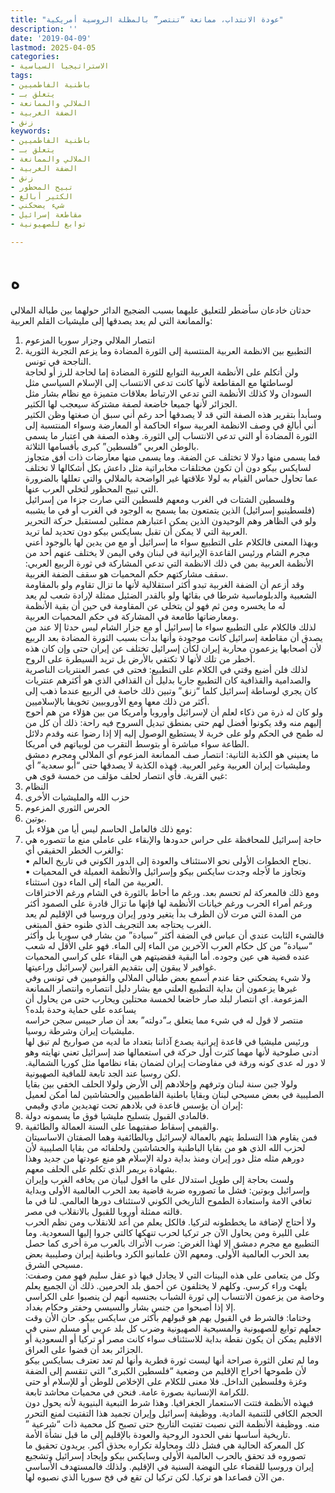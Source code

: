 ```yaml
---
title: "عودة الانتداب، ممانعة “تنتصر” بالمظلة الروسية أمريكية"
description: ''
date: '2019-04-09'
lastmod: 2025-04-05
categories:
- الاستراتيجيا السياسية
tags:
- باطنية الفاطميين
- يتعلق بـ
- الملالي والممانعة
- الضفة الغربية
- زنق
keywords:
- باطنية الفاطميين
- يتعلق بـ
- الملالي والممانعة
- الضفة الغربية
- زنق
- تبيح المحظور
- الكثير أبالغ
- شيء يضحكني
- مقاطعة إسرائيل
- توابع للصهيونية

---
```

# **ه**

حدثان خادعان سأضطر للتعليق عليهما بسبب الضجيج الدائر حولهما بين طبالة الملالي والممانعة التي لم يعد يصدقها إلى مليشيات القلم العربية:   
1. انتصار الملالي وجزار سوريا المزعوم   
2. التطبيع بين الانظمة العربية المنتسبة إلى الثورة المضادة وما يزعم التجربة الثورية الناجحة في تونس.  
ولن أتكلم على الأنظمة العربية التوابع للثورة المضادة إما لحاجة للرز أو لحاجة لوساطتها مع المقاطعة لأنها كانت تدعي الانتساب إلى الإسلام السياسي مثل السودان ولا كذلك الأنظمة التي تدعي الارتباط بعلاقات متميزة مع نظام بشار مثل الجزائر لأنها جميعا خاضعة لصفة مشتركة سيعجب لها الكثير.  
وسأبدأ بتقرير هذه الصفة التي قد لا يصدقها أحد رغم أني سبق أن صغتها وظن الكثير أني أبالغ في وصف الانظمة العربية سواء الحاكمة أو المعارضة وسواء المنتسبة إلى الثورة المضادة أو التي تدعي الانتساب إلى الثورة. وهذه الصفة هي اعتبار ما يسمى بالوطن العربي “فلسطين” كبرى بأقسامها الثلاثة.  
فما يسمى منها دولا لا تختلف عن الضفة. وما يسمى منها معارضات ذات أفق متجاوز لسايكس بيكو دون أن تكون مختلقات مخابراتية مثل داعش بكل أشكالها لا تختلف عما تحاول حماس القيام به لولا علاقتها غير الواضحة بالملالي والتي تعللها بالضرورة التي تبيح المحظور لتخلي العرب عنها.  
وفلسطين الشتات في الغرب ومعهم فلسطين التي صارت جزءا من إسرائيل (فلسطينيو إسرائيل) الذين يتمتعون بما يسمح به الوجود في الغرب أو في ما يشببه ولو في الظاهر وهم الوحيدون الذين يمكن اعتبارهم ممثلين لمستقبل حركة التحرير العربية التي لا يمكن أن تقبل بسايكس بيكو دون تحديد لما تريد.  
وبهذا المعنى فالكلام على التطبيع سواء ما إسرائيل أو مع من يدين لها بالوجود أعني مجرم الشام ورئيس القاعدة الإيرانية في لبنان وفي اليمن لا يختلف عنهم أحد من الأنظمة العربية بمن في ذلك الانظمة التي تدعي المشاركة في ثورة الربيع العربي: سقف مشاركتهم حكم المحميات هو سقف الضفة الغربية.  
وقد أزعم أن الضفة الغربية تبدو أكثر استقلالية لأنها ما تزال تقاوم ولو بالمقاومة الشعبية والدبلوماسية شرطا في بقائها ولو بالقدر الضئيل ممثلة لإرادة شعب لم يعد له ما يخسره ومن ثم فهو لن يتخلى عن المقاومة في حين أن بقية الأنظمة ومعارضاتها طامعة في المشاركة في حكم المحميات العربية.  
لذلك فالكلام على التطبيع سواء ما إسرائيل أو مع جزار الشام ليس حدثا إلا عند من يصدق أن مقاطعة إسرائيل كانت موجودة وأنها بدأت بسبب الثورة المضادة بعد الربيع لأن أصحابها يزعمون محاربة إيران لكأن إسرائيل تختلف عن إيران حتى وإن كان هذه أخطر من تلك لأنها لا تكتفي بالأرض بل تريد السيطرة على الروح.  
لذلك فلن أضيع وقتي في الكلام على التطبيع: فحتى في عصر العنتريات الناصرية والصدامية والقذافية كان التطبيع جاريا بدليل أن القذافي الذي هو أكثرهم عنتريات كان يجري لوساطة إسرائيل كلما “زنق” وتبين ذلك خاصة في الربيع عندما ذهب إلى أكثر من ذلك معها ومع الأوروبيين تخويفا بالإسلاميين.  
ولو كان له ذرة من ذكاء لعلم أن لإسرائيل وأوروبا وأمريكا من بين هؤلاء من هم أحوج إليهم منه وقد يكونوا أفضل لهم حتى بمنطق تبديل السروح فيه راحة: ذلك أن كل من له طمح في الحكم ولو على خربة لا يستطيع الوصول إليه إلا إذا رضوا عنه وقدم دلائل الطاعة سواء مباشرة أو بتوسط التقرب من لوبياتهم في أمريكا.  
ما يعنيني هو الكذبة الثانية: انتصار صف الممانعة المزعوم أي الملالي ومجرم دمشق ومليشيات إيران العربية وغير العربية. فهذه الكذبة لا يصدقها حتى “أبو سعدية” أي غبي القرية. فأي انتصار لحلف مؤلف من خمسة قوى هي:  
1. النظام   
2. حزب الله والمليشيات الأخرى   
3. الحرس الثوري المزعوم   
4. بوتين.  
ومع ذلك فالعامل الحاسم ليس أيا من هؤلاء بل:  
5. حاجة إسرائيل للمحافظة على حراس حدودها والإبقاء على عاملي منع ما تتصوره هي والغرب الخطر الحقيقي أي:  
• نجاح الخطوات الأولى نحو الاستئناف والعودة إلى الدور الكوني في تاريخ العالم.  
• وتجاوز ما لأجله وجدت سايكس بيكو وإسرائيل والأنظمة العميلة في المحميات العربية من الماء إلى الماء دون استثناء.  
ومع ذلك فالمعركة لم تحسم بعد. ورغم ما أحاط بالثورة في الشام ورغم الاختراقات ورغم أمراء الحرب ورغم خيانات الأنظمة لها فإنها ما تزال قادرة على الصمود أكثر من المدة التي مرت لأن الظرف بدأ يتغير ودور إيران وروسيا في الإقليم لم يعد الغرب يحتاجه بعد التجريف الذي ظنوه حقق المبتغى.  
فالشيء الثابت عندي أن عباس في الضفة أكثر “سيادة” من بشار في سوريا بل وأكثر “سيادة” من كل حكام العرب الآخرين من الماء إلى الماء. فهو على الأقل له شعب عنده قضية هي عين وجوده. أما البقية فقضيتهم هي البقاء على كراسي المحميات غوافير لا يبقون إلى بتقديم القرابين لإسرائيل وراعيتها.  
ولا شيء يضحكني حقا عندم أسمع بعض طبالي الملالي والقوميين في تونس وفي غيرها يزعمون أن بداية التطبيع العلني مع بشار دليل انتصاره وانتصار الممانعة المزعومة. اي انتصار لبلد صار خاضعا لخمسة محتلين ويحارب حتى من يحاول أن يساعده على حماية وحدة بلده؟   
منتصر لا قول له في شيء مما يتعلق بـ”دولته” بعد أن صار حبيس سجن حراسه مليشيات إيران وشرطة روسيا.  
ورئيس مليشيا في قاعدة إيرانية يصدع آذاننا بتعداد ما لديه من صواريخ لم تبق لها أدنى صلوحية لأنها مهما كثرت أول حركة في استعمالها ضد إسرائيل تعني نهايته وهو لا دور له عدى كونه ورقة في مفاوضات إيران لضمان بقاء نظامها مثل كوريا الشمالية. لكن روسيا عند الجد تابعة للمافية الصهيونية.  
ولولا جبن سنة لبنان وترفهم وإخلادهم إلى الأرض ولولا الحلف الخفي بين بقايا الصليبية في بعض مسيحي لبنان وبقايا باطنية الفاطميين والحشاشين لما أمكن لعميل إيران أن يؤسس قاعدة في بلادهم تحت تهديدين مادي وقيمي:  
1. فالمادي القبول بتسليح مليشيا فوق ما يسمونه دولة.  
2. والقيمي إسقاط صفتيهما على السنة العمالة والطائفية.  
فمن يقاوم هذا التسلط يتهم بالعمالة لإسرائيل وبالطائفية وهما الصفتان الاساسيتان لحزب الله الذي هو من بقايا الباطنية والحشاشين ولحلفائه من بقايا الصليبية لأن دورهم مثله مثل دور إيران ومنذ بداية دولة الإسلام هو منع عودتها من جديد وهذا بشهادة بريمر الذي تكلم على الحلف معهم.  
ولست بحاجة إلى طويل استدلال على ما اقول لبيان من يخافه الغرب وإيران وإسرائيل وبوتين: فشل ما تصوروه ضربة قاضية بعد الحرب العالمية الأولى وبداية تعافي الامة واستعادة الطموح التاريخي الكوني لاستئناف دورها العالمي. لنا في ما قالته ممثلة أوروبا للقبول بالانقلاب في مصر.  
ولا أحتاج لإضافة ما يخططونه لتركيا. فالكل يعلم من أعد للانقلاب ومن نظم الحرب على الليرة ومن يحاول الآن جر تركيا لحرب تنهكها كالتي جروا إليها السعودية. وما التطبيع مع مجرم دمشق إلا لهذا الغرض: ضرب الأتراك بالعرب مرة أخرى كما حصل بعد الحرب العالمية الأولى. ومعهم الآن علمانيو الكرد وباطنية إيران وصليبية بعض مسيحي الشرق.  
وكل من يتعامى على هذه البينات التي لا يجادل فيها ذو عقل سليم فهو ممن وصفت: يلهث وراء كرسي. وكلهم لا يختلفون عن أحمق بلد الحرمين. ذلك أن الجميع يعلم وخاصة من يزعمون الانتساب إلى ثورة الشباب بجنسيه أنهم لن ينصبوا على الكراسي إلا إذا أصبحوا من جنس بشار والسيسي وحفتر وحكام بغداد.  
وختاما: فالشرط في القبول بهم هو قبولهم بأكثر من سايكس بيكو. حان الأن وقت جعلهم توابع للصهيونية والمسيحية الصهيونية وضرب كل بلد عربي أو مسلم سني في الاقليم يمكن أن يكون نقطة بداية للاستئناف سواء كانت مصر أو تركيا أو السعودية أو الجزائر بعد أن قضوا على العراق.  
وما لم تعلن الثورة صراحة أنها ليست ثورة قطرية وأنها لم تعد تعترف بسايكس بيكو لأن طموحها اخراج الإقليم من وضعية “فلسطين الكبرى” التي تنقسم إلى الضفة وغزة وفلسطين الداخل. فلا معنى للكلام على الإخلاص للوطن أو للإسلام أو حتى للكرامة الإنسانية بصورة عامة. فنحن في محميات محاشد تابعة.  
فبهذه الأنظمة فتتت الاستعمار الجغرافيا. وهذا شرط التبعية البنيوية لأنه يحول دون الحجم الكافي للتنمية المادية. ووظيفة إسرائيل وإيران تجميد هذا التفتيت لمنع التحرر منه. ووظيفة الأنظمة التي نصبت تفتيت التاريخ حتى تصبح كل محمية ذات “شرعية ” تاريخية أساسها نفي الحدود الروحية والعودة بالإقليم إلى ما قبل نشأة الأمة.  
كل المعركة الحالية هي فشل ذلك ومحاولة تكراره بحذق أكبر. يريدون تحقيق ما تصوروه قد تحقق بالحرب العالمية الأولى وسايكس بيكو وإيجاد إسرائيل وتشجيع إيران وروسيا للقضاء على النهضة السنية في الإقليم. ولذلك فالمستهدف الأساسي من الآن فصاعدا هو تركيا. لكن تركيا لن تقع في فخ سوريا الذي نصبوه لها.

###
